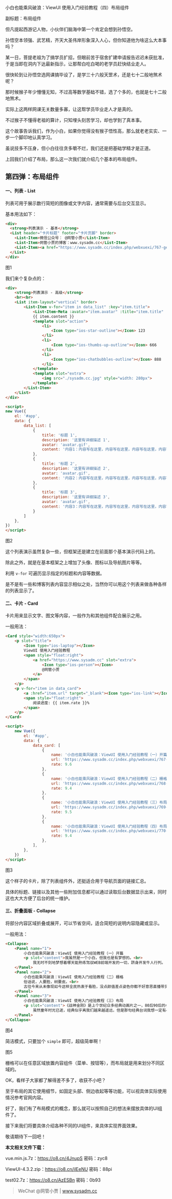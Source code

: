 小白也能乘风破浪：ViewUI 使用入门经验教程（四）布局组件

副标题：布局组件



但凡提起西游记人物，小伙伴们脑海中第一个肯定会想到孙悟空。

孙悟空本领强、武艺精，齐天大圣伟岸形象深入人心，但你知道他为啥这么大本事吗？



某一日，菩提老祖为了搞学员扩招，但眼前苦于宿舍扩建申请报告迟迟未获批准，于是当即在洞内下达最新指示，让那帮白吃白喝的老学员赶快结业走人。

很快轮到让孙悟空选网课搞毕设了，是学三十六般天罡术，还是七十二般地煞术呢？

那时候猴子年少懵懂无知，不过高等数学基础不错，选了个多的，也就是七十二般地煞术。

实际上这两样网课无关数量多寡，让这帮学员毕业走人才是真的。

不过猴子不懂得老祖的算计，只知埋头刻苦学习，却也学到了真本事。



这个故事告诉我们，作为小白，如果你觉得没有猴子悟性高，那么就老老实实、一步一个脚印地认真学习。

虽说技多不压身，但小白往往贪多嚼不烂，我们还是把基础学精才是正道。

上回我们介绍了布局，那么这一次我们就介绍几个基本的布局组件。



## 第四弹：布局组件



#### 一、列表 - List

列表可用于展示数行简短的图像或文字内容，通常需要与后台交互显示。

基本用法如下：

```html
<div>
  <strong>列表演示 - 基本</strong>
  <List header="卡片标题" footer="卡片页脚" border>
    <List-Item>微信公众号： @网管小贾</List-Item>
    <List-Item>网管小贾的博客：www.sysadm.cc</List-Item>
    <List-Item><a href="https://www.sysadm.cc/index.php/webxuexi/767-getting-started-with-viewui-1">ViewUI 使用入门经验教程</a></List-Item>
  </List>
</div>
```

图1



我们来个复杂点的：

```html
<div>
	<strong>列表演示 - 高级</strong>
	<br><br>
	<List item-layout="vertical" border>
		<List-Item v-for="item in data_list" :key="item.title">
			<List-Item-Meta :avatar="item.avatar" :title="item.title" :description="item.description"></List-Item-Meta>
			{{ item.content }}
			<template slot="action">
				<li>
					<Icon type="ios-star-outline"></Icon> 123
				</li>
				<li>
					<Icon type="ios-thumbs-up-outline"></Icon> 666
				</li>
				<li>
					<Icon type="ios-chatbubbles-outline"></Icon> 888
				</li>
			</template>
			<template slot="extra">
				<img src="./sysadm.cc.jpg" style="width: 280px">
			</template>
		</List-Item>
	</List>
</div>

<script>
new Vue({
	el: '#app',
	data: {
		data_list: [
			{
				title: '标题 1',
				description: '这里有详细描述 1',
				avatar: 'avatar.gif',
				content: '内容1：内容写在这里，内容写在这里，内容写在这里，内容写在这里......'
			},
			{
				title: '标题 2',
				description: '这里有详细描述 2',
				avatar: 'avatar.gif',
				content: '内容2：内容写在这里，内容写在这里，内容写在这里，内容写在这里......'
			},
			{
				title: '标题 3',
				description: '这里有详细描述 3',
				avatar: 'avatar.gif',
				content: '内容3：内容写在这里，内容写在这里，内容写在这里，内容写在这里......'
			}
		]
	},
})
</script>
```

图2



这个列表演示虽然复杂一些，但框架还是建立在前面那个基本演示代码上的。

除此之外，就是在基本框架之上增加了头像、图标以及导航图片等等。

利用 `v-for` 可遍历显示指定的标题和内容等数据。

是不是有一些和博客列表内容显示相似之处，当然你可以用这个列表来做各种各样的列表显示了。



#### 二、卡片 - Card

卡片用来显示文字、图文等内容，一般作为和其他组件配合展示之用。



一般用法：

```html
<Card style="width:650px">
	<p slot="title">
		<Icon type="ios-laptop"></Icon>
		ViewUI 使用入门经验教程
		<span style="float:right">
			<a href="https://www.sysadm.cc" slot="extra">
				<Icon type="ios-person"></Icon>
				@网管小贾
			</a>
		</span>
	</p>
	<p v-for="item in data_card">
		<a :href="item.url" target="_blank"><Icon type="ios-link"></Icon>&nbsp;&nbsp;{{ item.name }}</a>
		<span style="float:right">
			阅读进度: {{ item.rate }}%
		</span>
	</p>
</Card>

<script>
    new Vue({
        el: '#app',
        data: {
			data_card: [
				{
					name: '小白也能乘风破浪：ViewUI 使用入门经验教程（一）开篇',
					url: 'https://www.sysadm.cc/index.php/webxuexi/767-getting-started-with-viewui-1',
					rate: 9.6
				},
				{
					name: '小白也能乘风破浪：ViewUI 使用入门经验教程（二）栅格',
					url: 'https://www.sysadm.cc/index.php/webxuexi/768-getting-started-with-viewui-2',
					rate: 9.4
				},
				{
					name: '小白也能乘风破浪：ViewUI 使用入门经验教程（三）布局',
					url: 'https://www.sysadm.cc/index.php/webxuexi/769-getting-started-with-viewui-3',
					rate: 9.5
				},
				{
					name: '小白也能乘风破浪：ViewUI 使用入门经验教程（四）布局组件',
					url: 'https://www.sysadm.cc/index.php/webxuexi/770-getting-started-with-viewui-4',
					rate: 9.4
				},
			],
		},
    })
</script>
```

图3



这个样子的卡片，除了列表组件外，还挺适合用于导航页面的链接汇总。

具体的标题、链接以及其他一些附加信息都可以通过读取后台数据显示出来，同时这也大大方便了后台的统一维护。



#### 三、折叠面板 - Collapse

将部分内容区域折叠或展开，可以节省空间，适合简短的说明内容隐藏或显示。

一般用法：

```html
<Collapse>
	<Panel name="1">
		小白也能乘风破浪：ViewUI 使用入门经验教程（一）开篇
		<p slot="content">我虽然是一个小白，但我也是有梦想的。<br>
            我无时不刻地梦想着哪天能熟练驾驭WEB前端开发的一切，跻身开发牛人行列。 </p>
	</Panel>
	<Panel name="2">
		小白也能乘风破浪：ViewUI 使用入门经验教程（二）栅格
		俗话说，人要脸，树要皮。<br>
        古往今来从未像现如今这样全民热衷于看脸，没点颜值差点姿色你都不好意思直播带货。</p>
	</Panel>
	<Panel name="3">
		小白也能乘风破浪：ViewUI 使用入门经验教程（三）布局
		<p slot="content">《战神金刚》是上个世纪众多经典动画片之一，80后90后的小伙伴们应该都有印象吧。<br>
            虽然童年时光已逝，经典似乎离我们越来越遥远，但是那句经典台词我想一定有小伙伴仍能脱口而出：“组成脚和腿，组成躯干和手臂， 我来组成头部！”。 </p>
	</Panel>
</Collapse>
```

图4



简洁模式，只要加个 `simple` 即可，超级简单啊！

图5





























栅格可以在任意区域放置内容组件（菜单、按钮等），而布局就是用来划分不同区域的。

OK，看样子大家都了解得差不多了，收获不小吧？

至于布局的其它使用细节，如固定头部、侧边收起等等功能，可以视具体实际使用情况参考官网内容。

好了，我们有了布局模式的概念，那么就可以按照自己的想法来摆放具体的UI组件了。

接下来我们将要具体介绍各种不同的UI组件，来具体实现界面效果。

敬请期待下一回吧！



**本文相关文件下载：**

vue.min.js.7z：https://o8.cn/4JnupS    密码：zyc8

ViewUI-4.3.2.zip：https://o8.cn/ilEeNU    密码：88pi

test02.7z：https://o8.cn/AzESBn    密码：0b93



> WeChat @网管小贾 | www.sysadm.cc



